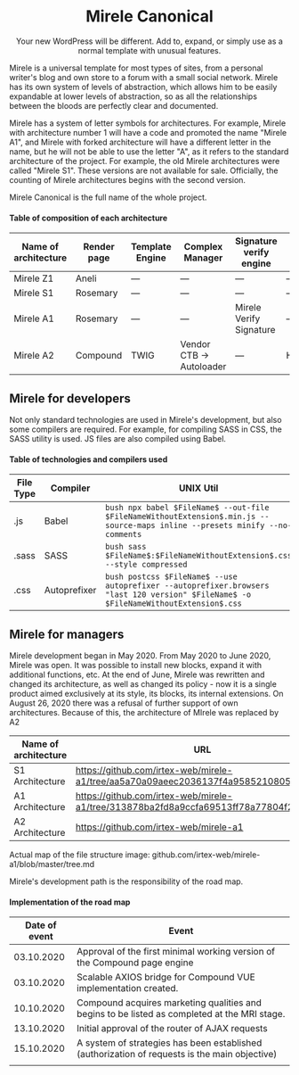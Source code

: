 <h1 align="center">Mirele Canonical</h1>
<p align="center">Your new WordPress will be different. Add to, expand, or simply use as a normal template with unusual features.</p>


Mirele is a universal template for most types of sites, from a personal writer's blog and own store to a forum with a small social network. Mirele has its own system of levels of abstraction, which allows him to be easily expandable at lower levels of abstraction, so as all the relationships between the bloods are perfectly clear and documented. 

Mirele has a system of letter symbols for architectures. For example, Mirele with architecture number 1 will have a code and promoted the name "Mirele A1", and Mirele with forked architecture will have a different letter in the name, but he will not be able to use the letter "A", as it refers to the standard architecture of the project. For example, the old Mirele architectures were called "Mirele S1". These versions are not available for sale. Officially, the counting of Mirele architectures begins with the second version. 

Mirele Canonical is the full name of the whole project. 

#### Table of composition of each architecture

| Name of architecture | Render page | Template Engine | Complex Manager            | Signature verify engine | Developing Tools Kit |
|----------------------|-------------|-----------------|----------------------------|-------------------------|----------------------|
| Mirele Z1            | Aneli       | —               | —                          | —                       | —                    |  
| Mirele S1            | Rosemary    | —               | —                          | —                       | —                    | 
| Mirele A1            | Rosemary    | —               | —                          | Mirele Verify Signature | —                    |  
| Mirele A2            | Compound    | TWIG            | Vendor CTB -> Autoloader   | —                       | Hammer&Wrench        |

## Mirele for developers 

Not only standard technologies are used in Mirele's development, but also some compilers are required. For example, for compiling SASS in CSS, the SASS utility is used. JS files are also compiled using Babel.  

#### Table of technologies and compilers used

| File Type | Compiler | UNIX Util |
|-------|------|-------|
| .js | Babel | ```bush npx babel $FileName$ --out-file $FileNameWithoutExtension$.min.js --source-maps inline --presets minify --no-comments``` |
| .sass | SASS | ```bush sass $FileName$:$FileNameWithoutExtension$.css --style compressed``` |
| .css | Autoprefixer | ```bush postcss $FileName$ --use autoprefixer --autoprefixer.browsers "last 120 version" $FileName$ -o $FileNameWithoutExtension$.css``` |

## Mirele for managers

Mirele development began in May 2020. From May 2020 to June 2020, Mirele was open. It was possible to install new blocks, expand it with additional functions, etc. At the end of June, Mirele was rewritten and changed its architecture, as well as changed its policy - now it is a single product aimed exclusively at its style, its blocks, its internal extensions.
On August 26, 2020 there was a refusal of further support of own architectures. Because of this, the architecture of MIrele was replaced by A2

| Name of architecture | URL |
|------|-------|
| S1 Architecture | https://github.com/irtex-web/mirele-a1/tree/aa5a70a09aeec2036137f4a9585210805aa95e70 |
| A1 Architecture | https://github.com/irtex-web/mirele-a1/tree/313878ba2fd8a9ccfa69513ff78a77804f22def2 |
| A2 Architecture | https://github.com/irtex-web/mirele-a1 |

Actual map of the file structure image: github.com/irtex-web/mirele-a1/blob/master/tree.md

Mirele's development path is the responsibility of the road map.

#### Implementation of the road map 

| Date of event | Event |
|---|---|
| 03.10.2020 | Approval of the first minimal working version of the Compound page engine |
| 03.10.2020 | Scalable AXIOS bridge for Compound VUE implementation created.  |
| 10.10.2020 | Compound acquires marketing qualities and begins to be listed as completed at the MRI stage.  |
| 13.10.2020 | Initial approval of the router of AJAX requests |
| 15.10.2020 | A system of strategies has been established (authorization of requests is the main objective) |
|  |  |